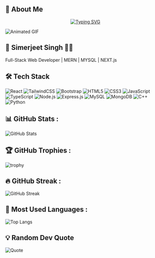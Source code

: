 ## 💫 About Me  
<div align="center">

[![Typing SVG](https://readme-typing-svg.demolab.com?font=Fira+Code&weight=700&pause=1000&color=25CEF7&center=true&vCenter=true&width=435&lines=+Welcome+to+my+Profile!+%E2%9C%A8;%F0%9F%8F%86+I'm+Simerjeet+Singh!;+%F0%9F%92%BB+Full-Stack+Web+Developer;From+India+%F0%9F%87%AE%F0%9F%87%B3)](https://git.io/typing-svg)

</div>


![Animated GIF](https://user-images.githubusercontent.com/74038190/225813708-98b745f2-7d22-48cf-9150-083f1b00d6c9.gif)

## 🚀 Simerjeet Singh 👨‍💻
Full-Stack Web Developer | MERN | MYSQL | NEXT.js 

## 🛠 Tech Stack

![React](https://img.shields.io/badge/-React-000?style=flat&logo=react)
![TailwindCSS](https://img.shields.io/badge/-TailwindCSS-000?style=flat&logo=tailwindcss)
![Bootstrap](https://img.shields.io/badge/-Bootstrap-000?style=flat&logo=bootstrap)
![HTML5](https://img.shields.io/badge/-HTML5-000?style=flat&logo=html5)
![CSS3](https://img.shields.io/badge/-CSS3-000?style=flat&logo=css3)
![JavaScript](https://img.shields.io/badge/-JavaScript-000?style=flat&logo=javascript)
![TypeScript](https://img.shields.io/badge/-TypeScript-000?style=flat&logo=typescript)
![Node.js](https://img.shields.io/badge/-Node.js-000?style=flat&logo=node.js)
![Express.js](https://img.shields.io/badge/-Express.js-000?style=flat&logo=express)
![MySQL](https://img.shields.io/badge/-MySQL-000?style=flat&logo=mysql)
![MongoDB](https://img.shields.io/badge/-MongoDB-000?style=flat&logo=mongodb)
![C++](https://img.shields.io/badge/-C++-000?style=flat&logo=c%2B%2B)
![Python](https://img.shields.io/badge/-Python-000?style=flat&logo=python)



## 📊 GitHub Stats :
![GitHub Stats](https://github-readme-stats.vercel.app/api?username=prince545&show_icons=true&theme=dark)



## 🏆 GitHub Trophies :
![trophy](https://github-profile-trophy.vercel.app/?username=prince545&theme=dark)

## 🔥 GitHub Streak :
![GitHub Streak](https://github-readme-streak-stats.herokuapp.com/?user=prince545&theme=dark)

## 📌 Most Used Languages :
![Top Langs](https://github-readme-stats.vercel.app/api/top-langs/?username=prince545&layout=compact&theme=dark)


## 💡 Random Dev Quote
![Quote](https://quotes-github-readme.vercel.app/api?type=horizontal&theme=dark)


